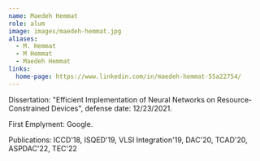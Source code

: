```yaml
---
name: Maedeh Hemmat
role: alum
image: images/maedeh-hemmat.jpg
aliases:
  - M. Hemmat
  - M Hemmat
  - Maedeh Hemmat
links:
  home-page: https://www.linkedin.com/in/maedeh-hemmat-55a22754/
---
```


Dissertation: "Efficient Implementation of Neural Networks on Resource-Constrained Devices", defense date: 12/23/2021.

First Emplyment: Google. 

Publications: ICCD'18, ISQED'19, VLSI Integration'19, DAC'20, TCAD'20, ASPDAC'22, TEC'22
